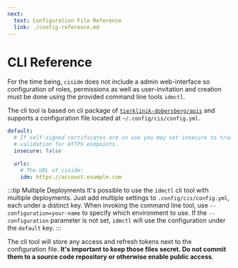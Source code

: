 ```yaml
---
next:
  text: Configuration File Reference
  link: ./config-reference.md
---
```


# CLI Reference

For the time being, `cisidm` does not include a admin web-interface so configuration of roles, permissions as well as user-invitation and creation must be done using the provided command line tools `idmctl`.

The cli tool is based on cli package of [`tierklinik-dobersberg/apis`](https://github.com/tierklinik-dobersberg/apis) and supports a configuration file located at `~/.config/cis/config.yml`.

<CodeGroup>
  <CodeGroupItem title="~/.config/cis/config.yml">

```yaml
default:
  # If self-signed certificates are in use you may set insecure to true to skip certificate
  # validation for HTTPS endpoints.
  insecure: false

  urls:
    # The URL of cisidm:
    idm: https://account.example.com
```

  </CodeGroupItem>
</CodeGroup>

:::tip Multiple Deployments
It's possible to use the `idmctl` cli tool with multiple deployments. Just add multiple settings to `.config/cis/config.yml`, each under a distinct key. When invoking the command line tool, use `--configuration=your-name` to specify which environment to use. If the `--configuration` parameter is not set, `idmctl` will use the configuration under the `default` key.
:::

The cli tool will store any access and refresh tokens next to the configuration file. **It's important to keep those files secret. Do not commit them to a source code repository or otherwise enable public access**.
